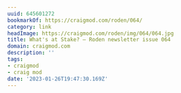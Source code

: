 ```yaml
---
uuid: 645601272
bookmarkOf: https://craigmod.com/roden/064/
category: link
headImage: https://craigmod.com/roden/img/064/064.jpg
title: What's at Stake? — Roden newsletter issue 064
domain: craigmod.com
description: ''
tags:
- craigmod
- craig mod
date: '2023-01-26T19:47:30.169Z'
---
```



